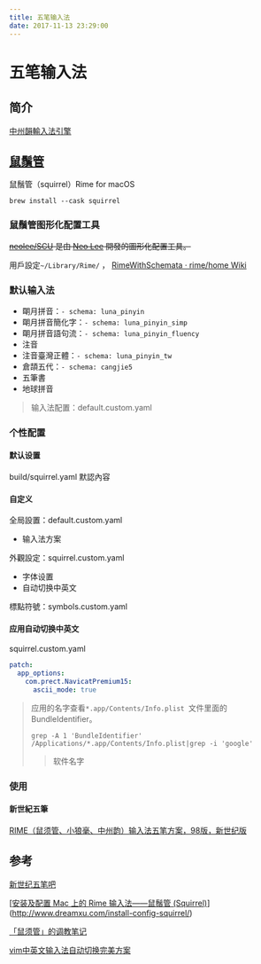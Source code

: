 ```yaml
---
title: 五笔输入法
date: 2017-11-13 23:29:00
---
```

# 五笔输入法

## 简介

[中州韻輸入法引擎](http://rime.im/)

<!--more-->

## [鼠鬚管](https://github.com/rime/squirrel)

鼠鬚管（squirrel）Rime for macOS

```
brew install --cask squirrel
```



### 鼠鬚管图形化配置工具

~~[neolee/SCU](https://github.com/neolee/SCU) 是由 [Neo Lee](https://github.com/neolee) 開發的圖形化配置工具。~~

用戶設定`~/Library/Rime/` ， [RimeWithSchemata · rime/home Wiki](https://github.com/rime/home/wiki/RimeWithSchemata) 



### 默认输入法

- 朙月拼音：`- schema: luna_pinyin`
- 朙月拼音簡化字：`- schema: luna_pinyin_simp`
- 朙月拼音語句流：`- schema: luna_pinyin_fluency`
- 注音
- 注音臺灣正體：`- schema: luna_pinyin_tw`
- 倉頡五代：`- schema: cangjie5`
- 五筆書
- 地球拼音

> 输入法配置：default.custom.yaml



### 个性配置

#### 默认设置

build/squirrel.yaml 默認內容



#### 自定义

全局設置：default.custom.yaml

- 输入法方案

外觀設定：squirrel.custom.yaml

- 字体设置
- 自动切换中英文

標點符號：symbols.custom.yaml



#### 应用自动切换中英文

squirrel.custom.yaml

```yaml
patch:
  app_options:
    com.prect.NavicatPremium15:
      ascii_mode: true
```

> 应用的名字查看`*.app/Contents/Info.plist `文件里面的 BundleIdentifier。
>
> ```shell
> grep -A 1 'BundleIdentifier' /Applications/*.app/Contents/Info.plist|grep -i 'google'
> ```
>
> > 软件名字



### 使用

#### 新世紀五筆
[RIME（鼠须管、小狼毫、中州韵）输入法五笔方案，98版，新世纪版](https://github.com/lswqzhang/RIME-wubi)



## 参考

[新世纪五笔吧](http://tieba.baidu.com/p/2020857181)

[[安装及配置 Mac 上的 Rime 输入法——鼠鬚管 (Squirrel)](http://www.dreamxu.com/install-config-squirrel/)](http://www.dreamxu.com/install-config-squirrel/)

[「鼠须管」的调教笔记](https://scomper.me/gtd/-shu-xu-guan-de-diao-jiao-bi-ji)

[vim中英文输入法自动切换完美方案](http://3xp10it.cc/vim/2017/05/19/vim%E4%B8%AD%E8%8B%B1%E6%96%87%E8%BE%93%E5%85%A5%E6%B3%95%E8%87%AA%E5%8A%A8%E5%88%87%E6%8D%A2%E5%AE%8C%E7%BE%8E%E6%96%B9%E6%A1%88/)

